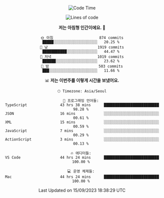 <div align="center">

<br />

 <!--START_SECTION:waka-->
![Code Time](http://img.shields.io/badge/Code%20Time-1%2C275%20hrs%207%20mins-blue)

![Lines of code](https://img.shields.io/badge/%EC%A0%80%EB%8A%94%20%EC%97%AC%ED%83%9C%EA%B9%8C%EC%A7%80%20-3.0%20million%20%EC%A4%84%EC%9D%98%20%EC%BD%94%EB%93%9C%EB%A5%BC%20%EC%9E%91%EC%84%B1%ED%96%88%EC%96%B4%EC%9A%94.-blue)

**저는 아침형 인간이에요. 🐤** 

```text
🌞 아침                     874 commits         █████░░░░░░░░░░░░░░░░░░░░   20.25 % 
🌆 낮　                     1919 commits        ███████████░░░░░░░░░░░░░░   44.47 % 
🌃 저녁                     1019 commits        ██████░░░░░░░░░░░░░░░░░░░   23.62 % 
🌙 밤　                     503 commits         ███░░░░░░░░░░░░░░░░░░░░░░   11.66 % 
```


📊 **저는 이번주를 이렇게 시간을 보냈어요.** 

```text
🕑︎ Timezone: Asia/Seoul

💬 프로그래밍 언어들: 
TypeScript               43 hrs 38 mins      █████████████████████████   98.28 % 
JSON                     16 mins             ░░░░░░░░░░░░░░░░░░░░░░░░░   00.61 % 
XML                      15 mins             ░░░░░░░░░░░░░░░░░░░░░░░░░   00.59 % 
JavaScript               7 mins              ░░░░░░░░░░░░░░░░░░░░░░░░░   00.29 % 
ActionScript             3 mins              ░░░░░░░░░░░░░░░░░░░░░░░░░   00.13 % 

🔥 에디터들: 
VS Code                  44 hrs 24 mins      █████████████████████████   100.00 % 

💻 운영 체제들: 
Mac                      44 hrs 24 mins      █████████████████████████   100.00 % 
```


 Last Updated on 15/09/2023 18:38:29 UTC
<!--END_SECTION:waka-->

</div>
